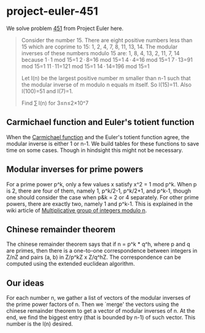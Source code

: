 # project-euler-451

We solve problem [451](https://projecteuler.net/problem=451) from Project Euler here.

> Consider the number 15.
> There are eight positive numbers less than 15 which are coprime to 15: 1, 2, 4, 7, 8, 11, 13, 14.
> The modular inverses of these numbers modulo 15 are: 1, 8, 4, 13, 2, 11, 7, 14
> because
> 1 · 1 mod 15=1
> 2 · 8=16 mod 15=1
> 4 · 4=16 mod 15=1
> 7 · 13=91 mod 15=1
> 11 · 11=121 mod 15=1
> 14 · 14=196 mod 15=1
> 
> Let I(n) be the largest positive number m smaller than n-1 such that the modular inverse of m modulo n equals m itself.
> So I(15)=11.
> Also I(100)=51 and I(7)=1.
> 
> Find ∑ I(n) for 3≤n≤2×10^7

## Carmichael function and Euler's totient function

When the [Carmichael function](https://en.wikipedia.org/wiki/Carmichael_function) and the Euler's totient function agree, the modular inverse is either 1 or n-1. We build tables for these functions to save time on some cases. Though in hindsight this might not be necessary.

## Modular inverses for prime powers

For a prime power p^k, only a few values x satisfy x^2 = 1 mod p^k. When p is 2, there are four of them, namely 1, p^k/2-1, p^k/2+1, and p^k-1, though one should consider the case when p&k = 2 or 4 separately. For other prime powers, there are exactly two, namely 1 and p^k-1. This is explained in the wiki article of [Multiplicative group of integers modulo n](https://en.wikipedia.org/wiki/Multiplicative_group_of_integers_modulo_n#Structure).

## Chinese remainder theorem

The chinese remainder theorem says that if n = p^k * q^h, where p and q are primes, then there is a one-to-one correspondence between integers in Z/nZ and pairs (a, b) in Z/p^kZ x Z/q^hZ. The correspondence can be computed using the extended euclidean algorithm. 

## Our ideas

For each number n, we gather a list of vectors of the modular inverses of the prime power factors of n. Then we `merge' the vectors using the chinese remainder theorem to get a vector of modular inverses of n. At the end, we find the biggest entry (that is bounded by n-1) of such vector. This number is the l(n) desired. 
